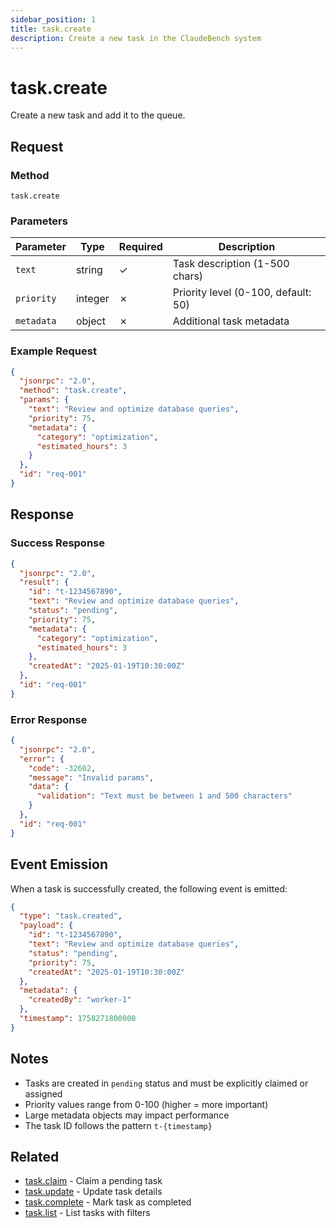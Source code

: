 ```yaml
---
sidebar_position: 1
title: task.create
description: Create a new task in the ClaudeBench system
---
```


# task.create

Create a new task and add it to the queue.

## Request

### Method
`task.create`

### Parameters

| Parameter | Type | Required | Description |
|-----------|------|----------|-------------|
| `text` | string | ✓ | Task description (1-500 chars) |
| `priority` | integer | ✗ | Priority level (0-100, default: 50) |
| `metadata` | object | ✗ | Additional task metadata |

### Example Request

```json
{
  "jsonrpc": "2.0",
  "method": "task.create",
  "params": {
    "text": "Review and optimize database queries",
    "priority": 75,
    "metadata": {
      "category": "optimization",
      "estimated_hours": 3
    }
  },
  "id": "req-001"
}
```

## Response

### Success Response

```json
{
  "jsonrpc": "2.0",
  "result": {
    "id": "t-1234567890",
    "text": "Review and optimize database queries",
    "status": "pending",
    "priority": 75,
    "metadata": {
      "category": "optimization",
      "estimated_hours": 3
    },
    "createdAt": "2025-01-19T10:30:00Z"
  },
  "id": "req-001"
}
```

### Error Response

```json
{
  "jsonrpc": "2.0",
  "error": {
    "code": -32602,
    "message": "Invalid params",
    "data": {
      "validation": "Text must be between 1 and 500 characters"
    }
  },
  "id": "req-001"
}
```

## Event Emission

When a task is successfully created, the following event is emitted:

```json
{
  "type": "task.created",
  "payload": {
    "id": "t-1234567890",
    "text": "Review and optimize database queries",
    "status": "pending",
    "priority": 75,
    "createdAt": "2025-01-19T10:30:00Z"
  },
  "metadata": {
    "createdBy": "worker-1"
  },
  "timestamp": 1758271800000
}
```

## Notes

- Tasks are created in `pending` status and must be explicitly claimed or assigned
- Priority values range from 0-100 (higher = more important)
- Large metadata objects may impact performance
- The task ID follows the pattern `t-{timestamp}`

## Related

- [task.claim](./claim) - Claim a pending task
- [task.update](./update) - Update task details
- [task.complete](./complete) - Mark task as completed
- [task.list](./list) - List tasks with filters